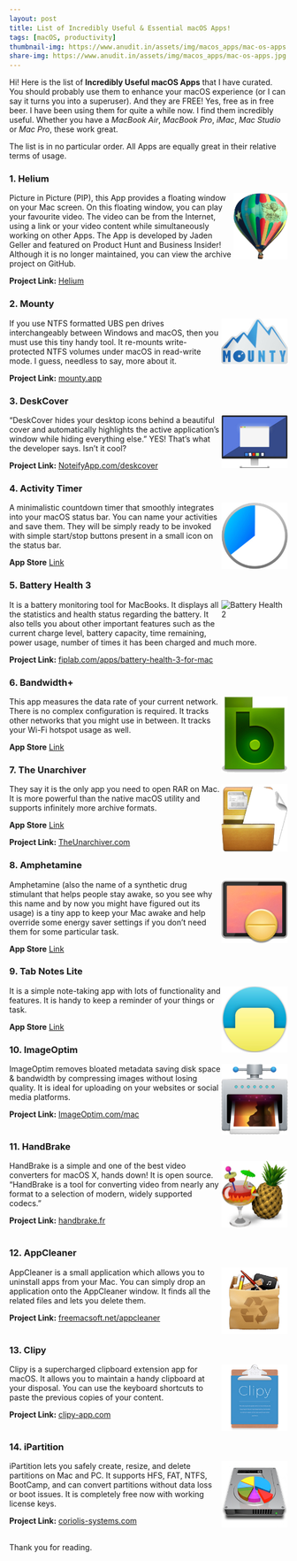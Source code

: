 ```yaml
---
layout: post
title: List of Incredibly Useful & Essential macOS Apps!
tags: [macOS, productivity]
thumbnail-img: https://www.anudit.in/assets/img/macos_apps/mac-os-apps.jpg
share-img: https://www.anudit.in/assets/img/macos_apps/mac-os-apps.jpg
---
```


Hi! Here is the list of __Incredibly Useful macOS Apps__ that I have curated. You should probably use them to enhance your macOS experience (or I can say it turns you into a superuser). And they are FREE! Yes, free as in free beer. I have been using them for quite a while now. I find them incredibly useful. Whether you have a _MacBook Air_, _MacBook Pro_, _iMac_, _Mac Studio_ or _Mac Pro_, these work great.

The list is in no particular order. All Apps are equally great in their relative terms of usage.

<h3>1. Helium</h3>

<img src="/assets/img/macos_apps/helium.jpg" height="120" width="98" align="right" alt="Helium">

Picture in Picture (PIP), this App provides a floating window on your Mac screen. On this floating window, you can play your favourite video. The video can be from the Internet, using a link or your video content while simultaneously working on other Apps. The App is developed by Jaden Geller and featured on Product Hunt and Business Insider! Although it is no longer maintained, you can view the archive project on GitHub.

__Project Link:__ [Helium](https://github.com/JadenGeller/Helium)


<h3>2. Mounty</h3>

<img src="/assets/img/macos_apps/mounty.jpg" height="82" width="120" align="right" alt="Mounty">

If you use NTFS formatted UBS pen drives interchangeably between Windows and macOS, then you must use this tiny handy tool. It re-mounts write-protected NTFS volumes under macOS in read-write mode. I guess, needless to say, more about it.

__Project Link:__ [mounty.app](https://mounty.app/)


<h3>3. DeskCover</h3>

<img src="/assets/img/macos_apps/deskcover.jpg" height="95" width="120" align="right" alt="DeskCover">

“DeskCover hides your desktop icons behind a beautiful cover and automatically highlights the active application’s window while hiding everything else.” YES! That’s what the developer says. Isn’t it cool?

__Project Link:__ [NoteifyApp.com/deskcover](http://www.noteifyapp.com/deskcover/)


<h3>4. Activity Timer</h3>

<img src="/assets/img/macos_apps/activitytimer.jpg" height="120" width="120" align="right" alt="Activity Timer">

A minimalistic countdown timer that smoothly integrates into your macOS status bar. You can name your activities and save them. They will be simply ready to be invoked with simple start/stop buttons present in a small icon on the status bar.

__App Store__ [Link](https://itunes.apple.com/us/app/activity-timer/id808647808)


<h3>5. Battery Health 3</h3>

<img src="/assets/img/macos_apps/batteryhealth3.jpg" height="59" width="120" align="right" alt="Battery Health 2">

It is a battery monitoring tool for MacBooks. It displays all the statistics and health status regarding the battery. It also tells you about other important features such as the current charge level, battery capacity, time remaining, power usage, number of times it has been charged and much more.

__Project Link:__ [fiplab.com/apps/battery-health-3-for-mac](https://fiplab.com/apps/battery-health-3-for-mac)


<h3>6. Bandwidth+</h3>

<img src="/assets/img/macos_apps/bandwidth.jpg" height="137" width="120" align="right" alt="Bandwidth">

This app measures the data rate of your current network. There is no complex configuration is required.  It tracks other networks that you might use in between. It tracks your Wi-Fi hotspot usage as well.

__App Store__ [Link](https://itunes.apple.com/us/app/bandwidth/id490461369)


<h3>7. The Unarchiver</h3>

<img src="/assets/img/macos_apps/unarchiver.jpg" height="122" width="120" align="right" alt="The Unarchiver">

They say it is the only app you need to open RAR on Mac. It is more powerful than the native macOS utility and supports infinitely more archive formats.

__App Store__ [Link](https://itunes.apple.com/us/app/the-unarchiver/id425424353)

__Project Link:__ [TheUnarchiver.com](https://theunarchiver.com/)


<h3>8. Amphetamine</h3>

<img src="/assets/img/macos_apps/amphetamine.jpg" height="114" width="120" align="right" alt="Amphetamine">

Amphetamine (also the name of a synthetic drug stimulant that helps people stay awake, so you see why this name and by now you might have figured out its usage) is a tiny app to keep your Mac awake and help override some energy saver settings if you don’t need them for some particular task.

__App Store__ [Link](https://itunes.apple.com/app/amphetamine/id937984704)


<h3>9. Tab Notes Lite</h3>

<img src="/assets/img/macos_apps/tabsnotes.jpg" height="120" width="120" align="right" alt="Tab Notes Lite">

It is a simple note-taking app with lots of functionality and features. It is handy to keep a reminder of your things or task.

__App Store__ [Link](https://itunes.apple.com/us/app/tab-notes-lite/id410479438)


<h3>10. ImageOptim</h3>

<img src="/assets/img/macos_apps/imageoptim.jpg" height="127" width="120" align="right" alt="ImageOptim">

ImageOptim removes bloated metadata saving disk space & bandwidth by compressing images without losing quality. It is ideal for uploading on your websites or social media platforms.

__Project Link:__ [ImageOptim.com/mac](https://imageoptim.com/mac)<br><br>


<h3>11. HandBrake</h3>

<img src="/assets/img/macos_apps/handbrake.jpg" height="120" width="120" align="right" alt="HandBrake">

HandBrake is a simple and one of the best video converters for macOS X, hands down! It is open source. “HandBrake is a tool for converting video from nearly any format to a selection of modern, widely supported codecs.”

__Project Link:__ [handbrake.fr](https://handbrake.fr/)<br><br>


<h3>12. AppCleaner</h3>

<img src="/assets/img/macos_apps/appcleaner.jpg" height="120" width="120" align="right" alt="AppCleaner">

AppCleaner is a small application which allows you to uninstall apps from your Mac. You can simply drop an application onto the AppCleaner window. It finds all the related files and lets you delete them.

__Project Link:__ [freemacsoft.net/appcleaner](https://freemacsoft.net/appcleaner/)<br><br>


<h3>13. Clipy</h3>

<img src="/assets/img/macos_apps/clipy.jpg" height="120" width="120" align="right" alt="AppCleaner">

Clipy is a supercharged clipboard extension app for macOS. It allows you to maintain a handy clipboard at your disposal. You can use the keyboard shortcuts to paste the previous copies of your content.

__Project Link:__ [clipy-app.com](https://clipy-app.com/)<br><br>



<h3>14. iPartition</h3>

<img src="/assets/img/macos_apps/ipartition.jpg" height="120" width="120" align="right" alt="AppCleaner">

iPartition lets you safely create, resize, and delete partitions on Mac and PC. It supports HFS, FAT, NTFS, BootCamp, and can convert partitions without data loss or boot issues. It is completely free now with working license keys.

__Project Link:__ [coriolis-systems.com](https://coriolis-systems.com/)<br><br>

Thank you for reading.